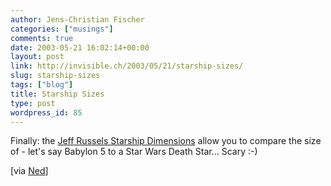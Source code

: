 ```yaml
---
author: Jens-Christian Fischer
categories: ["musings"]
comments: true
date: 2003-05-21 16:02:14+00:00
layout: post
link: http://invisible.ch/2003/05/21/starship-sizes/
slug: starship-sizes
tags: ["blog"]
title: Starship Sizes
type: post
wordpress_id: 85
---
```


Finally: the [Jeff Russels Starship Dimensions](http://www.merzo.net/index.html) allow you to compare the size of - let's say Babylon 5 to a Star Wars Death Star... Scary :-)

[via [Ned](http://www.nedbatchelder.com/blog/)]
